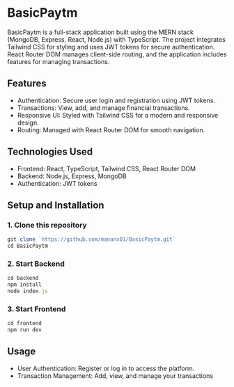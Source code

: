 # BasicPaytm
BasicPaytm is a full-stack application built using the MERN stack (MongoDB, Express, React, Node.js) with TypeScript. The project integrates Tailwind CSS for styling and uses JWT tokens for secure authentication. React Router DOM manages client-side routing, and the application includes features for managing transactions.

## Features
* Authentication: Secure user login and     registration using JWT tokens.
* Transactions: View, add, and manage financial transactions.
* Responsive UI: Styled with Tailwind CSS for a modern and responsive design.
* Routing: Managed with React Router DOM for smooth navigation.

## Technologies Used
- Frontend: React, TypeScript, Tailwind CSS, React Router DOM
- Backend: Node.js, Express, MongoDB
- Authentication: JWT tokens

## Setup and Installation
### 1. Clone this repository 

```javascript
git clone `https://github.com/mananx01/BasicPaytm.git`
cd BasicPaytm
```
### 2. Start Backend 

```javascript
cd backend 
npm install 
node index.js
```
### 3. Start Frontend 

```javascript
cd frontend 
npm run dev 
```

## Usage
* User Authentication: Register or log in to access the platform.
* Transaction Management: Add, view, and manage your transactions

